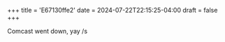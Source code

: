 +++
title = 'E67130ffe2'
date = 2024-07-22T22:15:25-04:00
draft = false
+++

Comcast went down, yay /s
